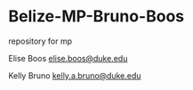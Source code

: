 # Belize-MP-Bruno-Boos
repository for mp 

Elise Boos
elise.boos@duke.edu

Kelly Bruno
kelly.a.bruno@duke.edu